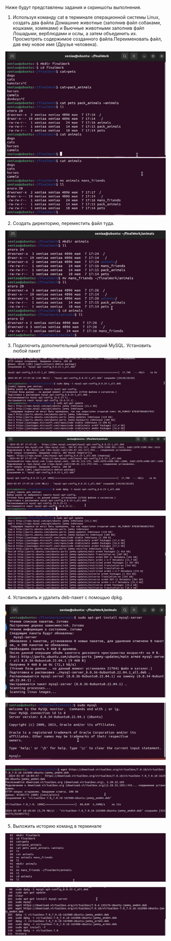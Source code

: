 Ниже будут представлены задания и скриншоты выполнения.

1. Используя команду cat в терминале операционной системы Linux, создать два файла Домашние животные (заполнив файл собаками, кошками, хомяками) и Вьючные животными заполнив файл Лошадьми, верблюдами и ослы, а затем объединить их. Просмотреть содержимое созданного файла.Переименовать файл, дав ему новое имя (Друзья человека).

![photo](./img/1.png)
![photo](./img/2.png)

2. Создать директорию, переместить файл туда.

![photo](./img/3.png)

3. Подключить дополнительный репозиторий MySQL. Установить любой пакет

![photo](./img/4.png)

![photo](./img/5.png)

![photo](./img/6.png)

4. Установить и удалить deb-пакет с помощью dpkg.

![photo](./img/7.png)

![photo](./img/8.png)

![photo](./img/9.png)

5. Выложить историю команд в терминале

![photo](./img/10..png)

![photo](./img/11.png)